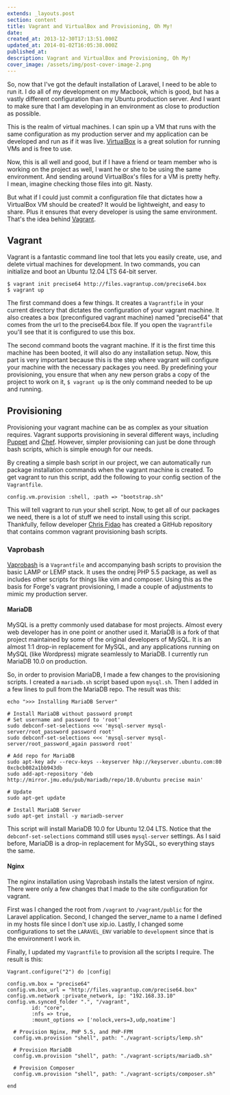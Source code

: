 ```yaml
---
extends: _layouts.post
section: content
title: Vagrant and VirtualBox and Provisioning, Oh My!
date: 
created_at: 2013-12-30T17:13:51.000Z
updated_at: 2014-01-02T16:05:38.000Z
published_at: 
description: Vagrant and VirtualBox and Provisioning, Oh My!
cover_image: /assets/img/post-cover-image-2.png
---
```


So, now that I've got the default installation of Laravel, I need to be able to run it. I do all of my development on my Macbook, which is good, but has a vastly different configuration than my Ubuntu production server. And I want to make sure that I am developing in an environment as close to production as possible. 

This is the realm of virtual machines. I can spin up a VM that runs with the same configuration as my production server and my application can be developed and run as if it was live. [VirtualBox](https://www.virtualbox.org/) is a great solution for running VMs and is free to use.

Now, this is all well and good, but if I have a friend or team member who is working on the project as well, I want he or she to be using the same environment. And sending around VirtualBox's files for a VM is pretty hefty. I mean, imagine checking those files into git. Nasty. 

But what if I could just commit a configuration file that dictates how a VirtualBox VM should be created? It would be lightweight, and easy to share. Plus it ensures that every developer is using the same environment. That's the idea behind [Vagrant](http://www.vagrantup.com/).

## Vagrant
Vagrant is a fantastic command line tool that lets you easily create, use, and delete virtual machines for development. In two commands, you can initialize and boot an Ubuntu 12.04 LTS 64-bit server.

	$ vagrant init precise64 http://files.vagrantup.com/precise64.box
	$ vagrant up

The first command does a few things. It creates a `Vagrantfile` in your current directory that dictates the configuration of your vagrant machine. It also creates a box (preconfigured vagrant machine) named "precise64" that comes from the url to the precise64.box file. If you open the `Vagrantfile` you'll see that it is configured to use this box.

The second command boots the vagrant machine. If it is the first time this machine has been booted, it will also do any installation setup. Now, this part is very important because this is the step where vagrant will configure your machine with the necessary packages you need. By predefining your provisioning, you ensure that when any new person grabs a copy of the project to work on it, `$ vagrant up` is the only command needed to be up and running.

## Provisioning
Provisioning your vagrant machine can be as complex as your situation requires. Vagrant supports provisioning in several different ways, including [Puppet](http://puppetlabs.com/) and [Chef](http://www.getchef.com/). However, simpler provisioning can just be done through bash scripts, which is simple enough for our needs.

By creating a simple bash script in our project, we can automatically run package installation commands when the vagrant machine is created. To get vagrant to run this script, add the following to your config section of the `Vagrantfile`.

	config.vm.provision :shell, :path => "bootstrap.sh"
    
This will tell vagrant to run your shell script. Now, to get all of our packages we need, there is a lot of stuff we need to install using this script. Thankfully, fellow developer [Chris Fidao](http://fideloper.com/) has created a GitHub repository that contains common vagrant provisioning bash scripts.

### Vaprobash
[Vaprobash](https://github.com/fideloper/Vaprobash) is a `Vagrantfile` and accompanying bash scripts to provision the basic LAMP or LEMP stack. It uses the ondrej PHP 5.5 package, as well as includes other scripts for things like vim and composer. Using this as the basis for Forge's vagrant provisioning, I made a couple of adjustments to mimic my production server.

#### MariaDB
MySQL is a pretty commonly used database for most projects. Almost every web developer has in one point or another used it. MariaDB is a fork of that project maintained by some of the original developers of MySQL. It is an almost 1:1 drop-in replacement for MySQL, and any applications running on MySQL (like Wordpress) migrate seamlessly to MariaDB. I currently run MariaDB 10.0 on production.

So, in order to provision MariaDB, I made a few changes to the provisioning scripts. I created a `mariadb.sh` script based upon `mysql.sh`. Then I added in a few lines to pull from the MariaDB repo. The result was this:

	echo ">>> Installing MariaDB Server"

	# Install MariaDB without password prompt
	# Set username and password to 'root'
	sudo debconf-set-selections <<< 'mysql-server mysql-server/root_password password root'
	sudo debconf-set-selections <<< 'mysql-server mysql-server/root_password_again password root'
    
    # Add repo for MariaDB
	sudo apt-key adv --recv-keys --keyserver hkp://keyserver.ubuntu.com:80 0xcbcb082a1bb943db
	sudo add-apt-repository 'deb http://mirror.jmu.edu/pub/mariadb/repo/10.0/ubuntu precise main'

	# Update
	sudo apt-get update

	# Install MariaDB Server
	sudo apt-get install -y mariadb-server
    
This script will install MariaDB 10.0 for Ubuntu 12.04 LTS. Notice that the `debconf-set-selections` command still uses `mysql-server` settings. As I said before, MariaDB is a drop-in replacement for MySQL, so everything stays the same.

#### Nginx
The nginx installation using Vaprobash installs the latest version of nginx. There were only a few changes that I made to the site configuration for vagrant.

First was I changed the root from `/vagrant` to `/vagrant/public` for the Laravel application. Second, I changed the server_name to a name I defined in my hosts file since I don't use xip.io. Lastly, I changed some configurations to set the `LARAVEL_ENV` variable to `development` since that is the environment I work in. 

Finally, I updated my `Vagrantfile` to provision all the scripts I require. The result is this:

	Vagrant.configure("2") do |config|
  
  	config.vm.box = "precise64"
  	config.vm.box_url = "http://files.vagrantup.com/precise64.box"
  	config.vm.network :private_network, ip: "192.168.33.10"
  	config.vm.synced_folder ".", "/vagrant",
            id: "core",
            :nfs => true,
            :mount_options => ['nolock,vers=3,udp,noatime']
    
      # Provision Nginx, PHP 5.5, and PHP-FPM
      config.vm.provision "shell", path: "./vagrant-scripts/lemp.sh"
    
      # Provision MariaDB
      config.vm.provision "shell", path: "./vagrant-scripts/mariadb.sh"
    
      # Provision Composer
      config.vm.provision "shell", path: "./vagrant-scripts/composer.sh"
    
    end
    

